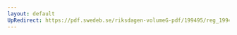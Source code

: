 ```yaml
---
layout: default
UpRedirect: https://pdf.swedeb.se/riksdagen-volumeG-pdf/199495/reg_199495/reg_199495_0310.pdf
---
```

